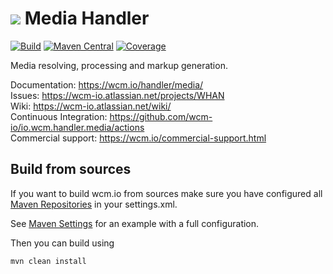 <img src="https://wcm.io/images/favicon-16@2x.png"/> Media Handler
======
[![Build](https://github.com/wcm-io/io.wcm.handler.media/workflows/Build/badge.svg?branch=develop)](https://github.com/wcm-io/io.wcm.handler.media/actions?query=workflow%3ABuild+branch%3Adevelop)
[![Maven Central](https://maven-badges.herokuapp.com/maven-central/io.wcm/io.wcm.handler.media/badge.svg)](https://maven-badges.herokuapp.com/maven-central/io.wcm/io.wcm.handler.media)
[![Coverage](https://sonarcloud.io/api/project_badges/measure?project=wcm-io_io.wcm.handler.media&metric=coverage)](https://sonarcloud.io/summary/new_code?id=wcm-io_io.wcm.handler.media)

Media resolving, processing and markup generation.

Documentation: https://wcm.io/handler/media/<br/>
Issues: https://wcm-io.atlassian.net/projects/WHAN<br/>
Wiki: https://wcm-io.atlassian.net/wiki/<br/>
Continuous Integration: https://github.com/wcm-io/io.wcm.handler.media/actions<br/>
Commercial support: https://wcm.io/commercial-support.html


## Build from sources

If you want to build wcm.io from sources make sure you have configured all [Maven Repositories](https://wcm.io/maven.html) in your settings.xml.

See [Maven Settings](https://github.com/wcm-io/io.wcm.handler.media/blob/develop/.maven-settings.xml) for an example with a full configuration.

Then you can build using

```
mvn clean install
```
